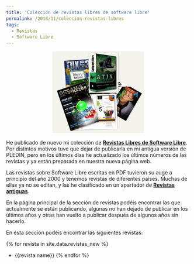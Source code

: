 ```yaml
---
title: 'Colección de revistas libres de software libre'
permalink: /2018/11/coleccion-revistas-libres
tags:
  - Revistas
  - Software Libre
---
```


<center><a href="revistas"><img src="assets/wp-content/uploads/2011/02/revistas.jpg"/></a></center>

He publicado de nuevo mi colección de **[Revistas Libres de Software Libre](https://www.josedomingo.org/pledin/revistas/index.html)**. Por distintos motivos tuve que dejar de publicarla en mi antigua versión de PLEDIN, pero en los últimos días he actualizado los últimos números de las revistas y ya están preparada en nuestra nueva página web.

Las revistas sobre Software Libre escritas en PDF tuvieron su auge a principio del año 2000 y tenemos revistas de diferentes países. Muchas de ellas ya no se editan, y las he clasificado en un apartador de **[Revistas antiguas](https://www.josedomingo.org/pledin/revistas/oldrevistas.html)**.

En la página principal de la sección de revistas podéis encontrar las que actualmente se están publicando, algunas no han dejado de publicar en los últimos años y otras han vuelto a publicar después de algunos años sin hacerlo.

En esta sección podéis encontrar las siguientes revistas:

{% for revista in site.data.revistas_new %}
* {{revista.name}}
{% endfor %}
